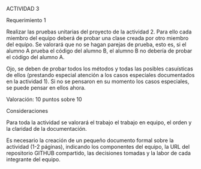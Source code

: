ACTIVIDAD 3

Requerimiento 1

Realizar las pruebas unitarias del proyecto de la actividad 2. Para ello cada miembro del equipo deberá de probar una clase creada por otro miembro del equipo. Se valorará que no se hagan parejas de prueba, esto es, si el alumno A prueba el código del alumno B, el alumno B no debería de probar el código del alumno A.

Ojo, se deben de probar todos los métodos y todas las posibles casuísticas de ellos (prestando especial atención a los casos especiales documentados en la actividad 1). Si no se pensaron en su momento los casos especiales, se puede pensar en ellos ahora.

Valoración: 10 puntos sobre 10

Consideraciones

Para toda la actividad se valorará el trabajo el trabajo en equipo, el orden y la claridad de la documentación.

Es necesario la creación de un pequeño documento formal sobre la actividad (1-2 páginas), indicando los componentes del equipo, la URL del repositorio GITHUB compartido, las decisiones tomadas y la labor de cada integrante del equipo.
